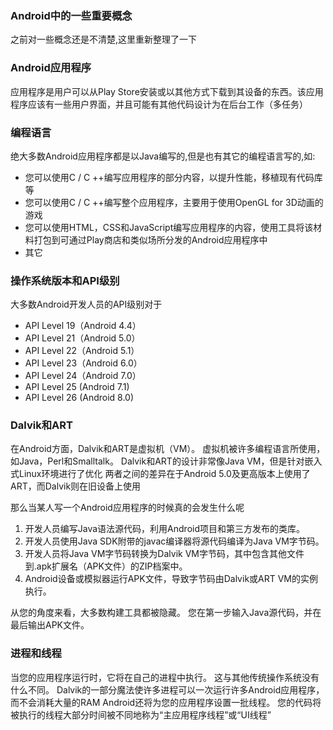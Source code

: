 ### Android中的一些重要概念
之前对一些概念还是不清楚,这里重新整理了一下
### Android应用程序
应用程序是用户可以从Play Store安装或以其他方式下载到其设备的东西。该应用程序应该有一些用户界面，并且可能有其他代码设计为在后台工作（多任务）
### 编程语言

绝大多数Android应用程序都是以Java编写的,但是也有其它的编程语言写的,如:
- 您可以使用C / C ++编写应用程序的部分内容，以提升性能，移植现有代码库等
- 您可以使用C / C ++编写整个应用程序，主要用于使用OpenGL for 3D动画的游戏
- 您可以使用HTML，CSS和JavaScript编写应用程序的内容，使用工具将该材料打包到可通过Play商店和类似场所分发的Android应用程序中
- 其它

### 操作系统版本和API级别

大多数Android开发人员的API级别对于

- API Level 19（Android 4.4）
- API Level 21（Android 5.0）
- API Level 22（Android 5.1）
- API Level 23（Android 6.0）
- API Level 24（Android 7.0）
- API Level 25 (Android 7.1)
- API Level 26 (Android 8.0)

### Dalvik和ART

在Android方面，Dalvik和ART是虚拟机（VM）。 虚拟机被许多编程语言所使用，如Java，Perl和Smalltalk。 Dalvik和ART的设计非常像Java VM，但是针对嵌入式Linux环境进行了优化
两者之间的差异在于Android 5.0及更高版本上使用了ART，而Dalvik则在旧设备上使用

那么当某人写一个Android应用程序的时候真的会发生什么呢

1. 开发人员编写Java语法源代码，利用Android项目和第三方发布的类库。
2. 开发人员使用Java SDK附带的javac编译器将源代码编译为Java VM字节码。
3. 开发人员将Java VM字节码转换为Dalvik VM字节码，其中包含其他文件到.apk扩展名（APK文件）的ZIP档案中。
4. Android设备或模拟器运行APK文件，导致字节码由Dalvik或ART VM的实例执行。

从您的角度来看，大多数构建工具都被隐藏。 您在第一步输入Java源代码，并在最后输出APK文件。

### 进程和线程
当您的应用程序运行时，它将在自己的进程中执行。 这与其他传统操作系统没有什么不同。 Dalvik的一部分魔法使许多进程可以一次运行许多Android应用程序，而不会消耗大量的RAM
Android还将为您的应用程序设置一批线程。 您的代码将被执行的线程大部分时间被不同地称为“主应用程序线程”或“UI线程”

